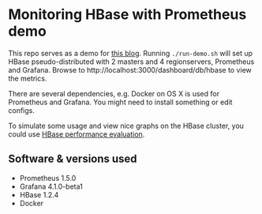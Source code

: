 # Monitoring HBase with Prometheus demo

This repo serves as a demo for [this blog](https://blog.godatadriven.com/hbase-prometheus-monitoring). Running `./run-demo.sh` will set up HBase pseudo-distributed with 2 masters and 4 regionservers, Prometheus and Grafana. Browse to http://localhost:3000/dashboard/db/hbase to view the metrics.

There are several dependencies, e.g. Docker on OS X is used for Prometheus and Grafana. You might need to install something or edit configs.

To simulate some usage and view nice graphs on the HBase cluster, you could use [HBase performance evaluation](http://hbase.apache.org/book.html#__code_hbase_pe_code).

## Software & versions used
* Prometheus 1.5.0
* Grafana 4.1.0-beta1
* HBase 1.2.4
* Docker
